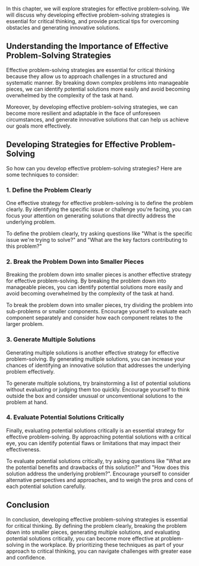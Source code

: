 
In this chapter, we will explore strategies for effective problem-solving. We will discuss why developing effective problem-solving strategies is essential for critical thinking, and provide practical tips for overcoming obstacles and generating innovative solutions.

Understanding the Importance of Effective Problem-Solving Strategies
--------------------------------------------------------------------

Effective problem-solving strategies are essential for critical thinking because they allow us to approach challenges in a structured and systematic manner. By breaking down complex problems into manageable pieces, we can identify potential solutions more easily and avoid becoming overwhelmed by the complexity of the task at hand.

Moreover, by developing effective problem-solving strategies, we can become more resilient and adaptable in the face of unforeseen circumstances, and generate innovative solutions that can help us achieve our goals more effectively.

Developing Strategies for Effective Problem-Solving
---------------------------------------------------

So how can you develop effective problem-solving strategies? Here are some techniques to consider:

### 1. Define the Problem Clearly

One effective strategy for effective problem-solving is to define the problem clearly. By identifying the specific issue or challenge you're facing, you can focus your attention on generating solutions that directly address the underlying problem.

To define the problem clearly, try asking questions like "What is the specific issue we're trying to solve?" and "What are the key factors contributing to this problem?"

### 2. Break the Problem Down into Smaller Pieces

Breaking the problem down into smaller pieces is another effective strategy for effective problem-solving. By breaking the problem down into manageable pieces, you can identify potential solutions more easily and avoid becoming overwhelmed by the complexity of the task at hand.

To break the problem down into smaller pieces, try dividing the problem into sub-problems or smaller components. Encourage yourself to evaluate each component separately and consider how each component relates to the larger problem.

### 3. Generate Multiple Solutions

Generating multiple solutions is another effective strategy for effective problem-solving. By generating multiple solutions, you can increase your chances of identifying an innovative solution that addresses the underlying problem effectively.

To generate multiple solutions, try brainstorming a list of potential solutions without evaluating or judging them too quickly. Encourage yourself to think outside the box and consider unusual or unconventional solutions to the problem at hand.

### 4. Evaluate Potential Solutions Critically

Finally, evaluating potential solutions critically is an essential strategy for effective problem-solving. By approaching potential solutions with a critical eye, you can identify potential flaws or limitations that may impact their effectiveness.

To evaluate potential solutions critically, try asking questions like "What are the potential benefits and drawbacks of this solution?" and "How does this solution address the underlying problem?". Encourage yourself to consider alternative perspectives and approaches, and to weigh the pros and cons of each potential solution carefully.

Conclusion
----------

In conclusion, developing effective problem-solving strategies is essential for critical thinking. By defining the problem clearly, breaking the problem down into smaller pieces, generating multiple solutions, and evaluating potential solutions critically, you can become more effective at problem-solving in the workplace. By prioritizing these techniques as part of your approach to critical thinking, you can navigate challenges with greater ease and confidence.
